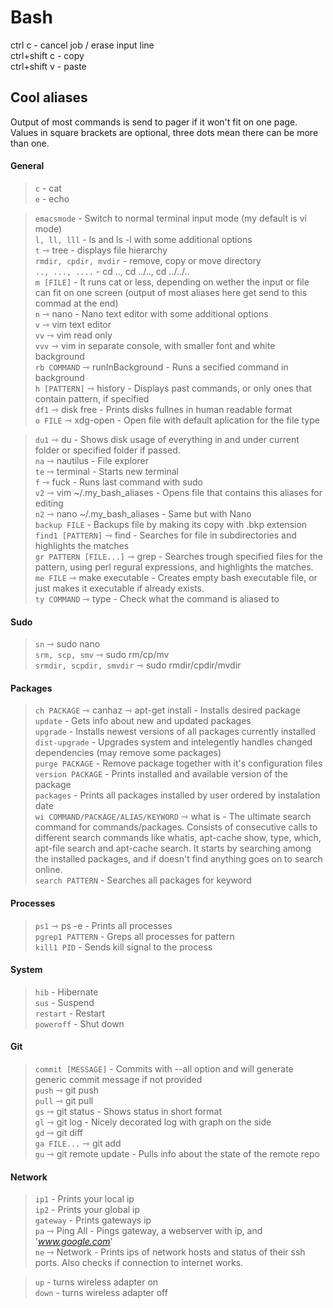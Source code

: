 Bash
====

ctrl c - cancel job / erase input line  
ctrl+shift c - copy  
ctrl+shift v - paste  

Cool aliases
------------
Output of most commands is send to pager if it won't fit on one page.  
Values in square brackets are optional, three dots mean there can be more than one.

#### General
>`c` - cat  
>`e` - echo  

>`emacsmode` - Switch to normal terminal input mode (my default is vi mode)  
>`l, ll, lll` - ls and ls -l with some additional options  
>`t` ⇾  tree - displays file hierarchy  
>`rmdir, cpdir, mvdir` - remove, copy or move directory  
>`.., ..., ....` - cd .., cd ../.., cd ../../..  
>`m [FILE]` -  It runs cat or less, depending on wether the input or file can fit on one screen (output of most aliases here get send to this commad at the end)  
>`n` ⇾ nano - Nano text editor with some additional options  
>`v` ⇾ vim text editor  
>`vv` ⇾ vim read only  
>`vvv` ⇾ vim in separate console, with smaller font and white background  
>`rb COMMAND` ⇾ runInBackground - Runs a secified command in background  
>`h [PATTERN]` ⇾ history - Displays past commands, or only ones that contain pattern, if specified  
>`df1` ⇾ disk free - Prints disks fullnes in human readable format  
>`o FILE` ⇾ xdg-open - Open file with default aplication for the file type  

>`du1` ⇾ du - Shows disk usage of everything in and under current folder or specified folder if passed.  
>`na` ⇾ nautilus - File explorer  
>`te` ⇾ terminal - Starts new terminal  
>`f` ⇾ fuck - Runs last command with sudo  
>`v2` ⇾ vim ~/.my_bash_aliases - Opens file that contains this aliases for editing  
>`n2` ⇾ nano ~/.my_bash_aliases - Same but with Nano  
>`backup FILE` - Backups file by making its copy with .bkp extension  
>`find1 [PATTERN]` ⇾ find - Searches for file in subdirectories and highlights the matches  
>`gr PATTERN [FILE...]` ⇾ grep - Searches trough specified files for the pattern, using perl regural expressions, and highlights the matches.  
>`me FILE` ⇾ make executable - Creates empty bash executable file, or just makes it executable if already exists.  
>`ty COMMAND` ⇾ type - Check what the command is aliased to  

#### Sudo
>`sn` ⇾ sudo nano  
>`srm, scp, smv` ⇾ sudo rm/cp/mv  
>`srmdir, scpdir, smvdir` ⇾ sudo rmdir/cpdir/mvdir  

#### Packages
>`ch PACKAGE` ⇾ canhaz ⇾ apt-get install - Installs desired package  
>`update` - Gets info about new and updated packages  
>`upgrade` - Installs newest versions of all packages currently installed  
>`dist-upgrade` - Upgrades system and intelegently handles changed dependencies (may remove some packages)  
>`purge PACKAGE` - Remove package together with it's configuration files  
>`version PACKAGE` - Prints installed and available version of the package  
>`packages` - Prints all packages installed by user ordered by instalation date  
>`wi COMMAND/PACKAGE/ALIAS/KEYWORD` ⇾ what is - The ultimate search command for commands/packages. Consists of consecutive calls to different search commands like whatis, apt-cache show, type, which, apt-file search and apt-cache search. It starts by searching among the installed packages, and if doesn't find anything goes on to search online.  
>`search PATTERN` - Searches all packages for keyword  

#### Processes
>`ps1` ⇾ ps -e - Prints all processes  
>`pgrep1 PATTERN` - Greps all processes for pattern  
>`kill1 PID` - Sends kill signal to the process  

#### System
>`hib` - Hibernate  
>`sus` - Suspend  
>`restart` - Restart  
>`poweroff` - Shut down  

#### Git
>`commit [MESSAGE]` - Commits with --all option and  will generate generic commit message if not provided  
>`push` ⇾ git push  
>`pull` ⇾ git pull  
>`gs` ⇾ git status - Shows status in short format  
>`gl` ⇾ git log - Nicely  decorated log with graph on the side  
>`gd` ⇾ git diff  
>`ga FILE...` ⇾ git add  
>`gu` ⇾ git remote update - Pulls info about the state of the remote repo  

#### Network
>`ip1` - Prints your local ip  
>`ip2` - Prints your global ip  
>`gateway` - Prints gateways ip  
>`pa` ⇾ Ping All - Pings gateway, a webserver with ip, and '_www.google.com_'  
>`ne` ⇾ Network - Prints ips of network hosts and status of their ssh ports. Also checks if connection to internet works.  

>`up` - turns wireless adapter on  
>`down` - turns wireless adapter off  




